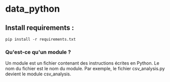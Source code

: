 # data_python

## Install requirements :
	pip install -r requirements.txt
	

### Qu'est-ce qu'un module ?

Un module est un fichier contenant des instructions écrites en Python. Le nom du fichier est le nom du module. Par exemple, le fichier csv_analysis.py devient le module csv_analysis.
